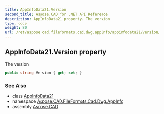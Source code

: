 ```yaml
---
title: AppInfoData21.Version
second_title: Aspose.CAD for .NET API Reference
description: AppInfoData21 property. The version
type: docs
weight: 80
url: /net/aspose.cad.fileformats.cad.dwg.appinfo/appinfodata21/version/
---
```

## AppInfoData21.Version property

The version

```csharp
public string Version { get; set; }
```

### See Also

* class [AppInfoData21](../)
* namespace [Aspose.CAD.FileFormats.Cad.Dwg.AppInfo](../../../aspose.cad.fileformats.cad.dwg.appinfo/)
* assembly [Aspose.CAD](../../../)


